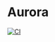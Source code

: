 # Aurora
[![CI](https://ci.lmichaelis.de/api/v1/teams/main/pipelines/aurora/jobs/build-main/badge)](https://ci.lmichaelis.de/teams/main/pipelines/aurora)
